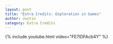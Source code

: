 ```yaml
---
layout: post
title: "Extra Credits: Exploration in Games"
author: Justin
category: Extra Credits
---
```


{% include youtube.html video="FE7lDFAcb4Y" %}
